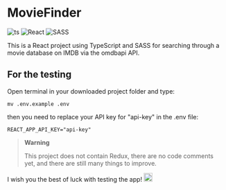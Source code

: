 # MovieFinder

![ts](https://flat.badgen.net/badge/Built%20With/TypeScript/blue) ![React](https://img.shields.io/badge/react-%2320232a.svg?style=for-the-badge&logo=react&logoColor=%2361DAFB) ![SASS](https://img.shields.io/badge/SASS-hotpink.svg?style=for-the-badge&logo=SASS&logoColor=white)

This is a React project using TypeScript and SASS for searching through a movie database on IMDB via the omdbapi API.

## For the testing

Open terminal in your downloaded project folder and type:

```console
mv .env.example .env
```

then you need to replace your API key for "api-key" in the .env file:

```
REACT_APP_API_KEY="api-key"
```

> **Warning**
>
> This project does not contain Redux, there are no code comments yet, and there are still many things to improve.

I wish you the best of luck with testing the app! <img src="https://raw.githubusercontent.com/MartinHeinz/MartinHeinz/master/wave.gif" width="20px">
